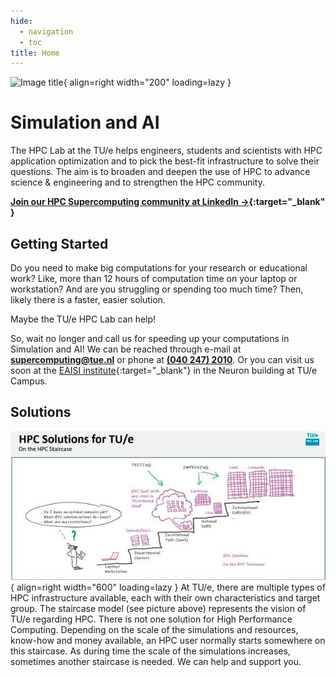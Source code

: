 ```yaml
---
hide:
  - navigation
  - toc
title: Home
---
```


![Image title](/images/hpc-logo.webp){ align=right width="200" loading=lazy }
# Simulation and AI
The HPC Lab at the TU/e helps engineers, students and scientists with HPC application optimization and to pick the best-fit infrastructure to solve their questions. The aim is to broaden and deepen the use of HPC to advance science & engineering and to strengthen the HPC community.

**[Join our HPC Supercomputing community at LinkedIn →](https://www.linkedin.com/in/supercomputing/){:target="_blank" }**

## Getting Started
Do you need to make big computations for your research or educational work? Like, more than 12 hours of computation time on your laptop or workstation? And are you struggling or spending too much time? Then, likely there is a faster, easier solution.

Maybe the TU/e HPC Lab can help!

So, wait no longer and call us for speeding up your computations in Simulation and AI! We can be reached through e-mail at **[supercomputing@tue.nl](mailto:supercomputing@tue.nl)** or phone at **[(040 247) 2010](tel:+31402472010)**. Or you can visit us soon at the [EAISI institute](https://www.tue.nl/en/research/institutes/eindhoven-artificial-intelligence-systems-institute){:target="_blank"} in the Neuron building at TU/e Campus.

## Solutions
![The Solutions Staircase](images/solution_staircase.png){ align=right width="600" loading=lazy }
At TU/e, there are multiple types of HPC infrastructure available, each with their own characteristics and target group.
The staircase model (see picture above) represents the vision of TU/e regarding HPC. There is not one solution for High Performance Computing. Depending on the scale of the simulations and resources, know-how and money available, an HPC user normally starts somewhere on this staircase. As during time the scale of the simulations increases, sometimes another staircase is needed. We can help and support you.

